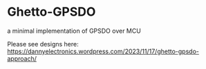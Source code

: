 # Ghetto-GPSDO
a minimal implementation of GPSDO over MCU

Please see designs here: https://dannyelectronics.wordpress.com/2023/11/17/ghetto-gpsdo-approach/
